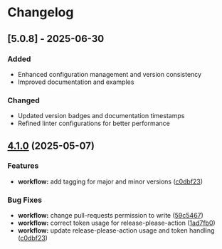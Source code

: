 # Changelog

## [5.0.8] - 2025-06-30

### Added
- Enhanced configuration management and version consistency
- Improved documentation and examples

### Changed
- Updated version badges and documentation timestamps
- Refined linter configurations for better performance

## [4.1.0](https://github.com/navigaite/nvgt-trunk-plugin/compare/v4.0.0...v4.1.0) (2025-05-07)


### Features

* **workflow:** add tagging for major and minor versions ([c0dbf23](https://github.com/navigaite/nvgt-trunk-plugin/commit/c0dbf230527c69719e1551a9f8d7138104246861))


### Bug Fixes

* **workflow:** change pull-requests permission to write ([59c5467](https://github.com/navigaite/nvgt-trunk-plugin/commit/59c546761f8a29e71eb3cd86c0dfd629dead93cf))
* **workflow:** correct token usage for release-please-action ([1ad7fb0](https://github.com/navigaite/nvgt-trunk-plugin/commit/1ad7fb0e6a638c62865477ba472ba1b5f3d2e0af))
* **workflow:** update release-please-action usage and token handling ([c0dbf23](https://github.com/navigaite/nvgt-trunk-plugin/commit/c0dbf230527c69719e1551a9f8d7138104246861))
